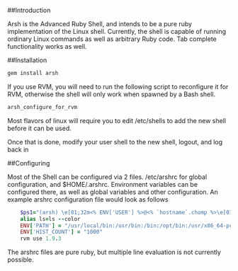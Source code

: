 ##Introduction

Arsh is the Advanced Ruby Shell, and intends to be a pure ruby implementation of the Linux shell.  Currently, the shell is capable of running ordinary Linux commands as well as arbitrary Ruby code.  Tab complete functionality works as well.

##Installation

```bash
gem install arsh
```

If you use RVM, you will need to run the following script to reconfigure it for RVM, otherwise the shell will only work when spawned by a Bash shell.

```bash
arsh_configure_for_rvm
```

Most flavors of linux will require you to edit /etc/shells to add the new shell before it can be used.

Once that is done, modify your user shell to the new shell, logout, and log back in

##Configuring

Most of the Shell can be configured via 2 files.  /etc/arshrc for global configuration, and $HOME/.arshrc.  Environment variables can be configured there, as well as global variables and other configuration.  An example arshrc configuration file would look as follows

```ruby
    $ps1="(arsh) \e[01;32m<% ENV['USER'] %>@<% `hostname`.chomp %>\e[01;34m <% Dir.pwd %> $\e[00m "
    alias ls=ls --color
    ENV['PATH'] = "/usr/local/bin:/usr/bin:/bin:/opt/bin:/usr/x86_64-pc-linux-gnu/gcc-bin/4.5.3"
    ENV['HIST_COUNT'] = "1000"
    rvm use 1.9.3
```

The arshrc files are pure ruby, but multiple line evaluation is not currently possible.
